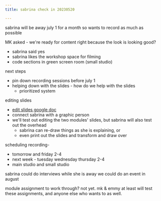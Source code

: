 ```yaml
---
title: sabrina check in 20230520

---
```


sabrina will be away july 1 for a month so wants to record as much as possible

MK asked - we're ready for content right because the look is looking good?
* sabrina said yes
* sabrina likes the workshop space for filming
* code sections in green screen room (small studio)

next steps
* pin down recording sessions before july 1
* helping down with the slides - how do we help with the slides
    * prioritized system


editing slides
* [edit slides google doc](https://docs.google.com/document/d/1_4YaLWo1feHH3xJDdNtbzRRuYdcqWj-z/edit)
* connect sabrina with a graphic person
* we'll test out editing the two modules' slides, but sabrina will also test out the overhead
    * sabrina can re-draw things as she is explaining, or
    * even print out the slides and transform and draw over

scheduling recording-
* tomorrow and friday 2-4
* next week - tuesday wednesday thursday 2-4
* main studio and small studio

sabrina could do interviews while she is away
we could do an event in august

module assignment to work through? not yet. mk & emmy at least will test these assignments, and anyone else who wants to as well.
